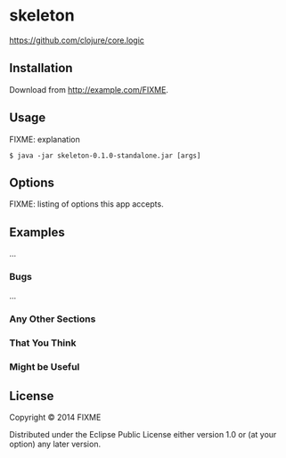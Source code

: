 # skeleton

https://github.com/clojure/core.logic

## Installation

Download from http://example.com/FIXME.

## Usage

FIXME: explanation

    $ java -jar skeleton-0.1.0-standalone.jar [args]

## Options

FIXME: listing of options this app accepts.

## Examples

...

### Bugs

...

### Any Other Sections
### That You Think
### Might be Useful

## License

Copyright © 2014 FIXME

Distributed under the Eclipse Public License either version 1.0 or (at
your option) any later version.
